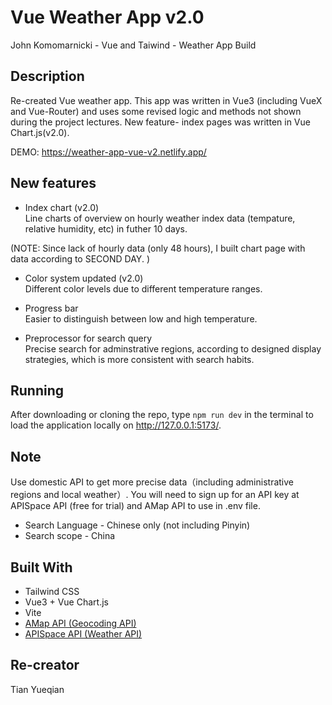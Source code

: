 # Vue Weather App v2.0

John Komomarnicki - Vue and Taiwind - Weather App Build

## Description

Re-created Vue weather app. This app was written in Vue3 (including VueX and Vue-Router) and uses some revised logic and methods not shown during the project lectures. New feature- index pages was written in Vue Chart.js(v2.0).

DEMO: https://weather-app-vue-v2.netlify.app/

## New features

-   Index chart (v2.0)  
    Line charts of overview on hourly weather index data (tempature, relative humidity, etc) in futher 10 days.

(NOTE: Since lack of hourly data (only 48 hours), I built chart page with data according to SECOND DAY. )

-   Color system updated (v2.0)  
    Different color levels due to different temperature ranges.

-   Progress bar  
    Easier to distinguish between low and high temperature.

-   Preprocessor for search query  
    Precise search for adminstrative regions, according to designed display strategies, which is more consistent with search habits.

## Running

After downloading or cloning the repo, type `npm run dev` in the terminal to load the application locally on http://127.0.0.1:5173/.

## Note

Use domestic API to get more precise data（including administrative regions and local weather）. You will need to sign up for an API key at APISpace API (free for trial) and AMap API to use in .env file.

-   Search Language - Chinese only (not including Pinyin)
-   Search scope - China

## Built With

-   Tailwind CSS
-   Vue3 + Vue Chart.js
-   Vite
-   [AMap API (Geocoding API) ](https://lbs.amap.com/)
-   [APISpace API (Weather API)](https://www.apispace.com/)

## Re-creator

Tian Yueqian
